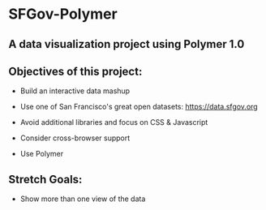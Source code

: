 # SFGov-Polymer

## A data visualization project using Polymer 1.0


## Objectives of this project:

* Build an interactive data mashup

* Use one of San Francisco's great open datasets: https://data.sfgov.org

* Avoid additional libraries and focus on CSS & Javascript

* Consider cross-browser support

* Use Polymer



## Stretch Goals:

* Show more than one view of the data 